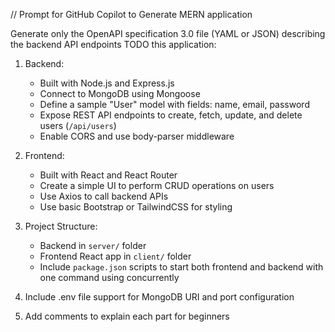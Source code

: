 // Prompt for GitHub Copilot to Generate MERN application

Generate only the OpenAPI specification 3.0 file (YAML or JSON) describing the backend API endpoints TODO this application:

1. Backend: 
   - Built with Node.js and Express.js
   - Connect to MongoDB using Mongoose
   - Define a sample "User" model with fields: name, email, password
   - Expose REST API endpoints to create, fetch, update, and delete users (`/api/users`)
   - Enable CORS and use body-parser middleware

2. Frontend:
   - Built with React and React Router
   - Create a simple UI to perform CRUD operations on users
   - Use Axios to call backend APIs
   - Use basic Bootstrap or TailwindCSS for styling

3. Project Structure:
   - Backend in `server/` folder
   - Frontend React app in `client/` folder
   - Include `package.json` scripts to start both frontend and backend with one command using concurrently

4. Include .env file support for MongoDB URI and port configuration

5. Add comments to explain each part for beginners